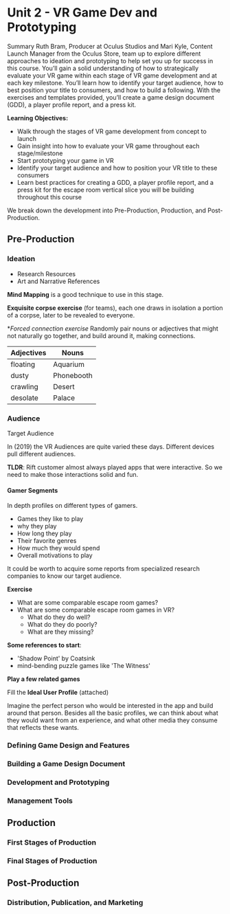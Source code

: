 # Unit 2 - VR Game Dev and Prototyping

Summary
Ruth Bram, Producer at Oculus Studios and Mari Kyle, Content Launch Manager from the Oculus Store, team up to explore different approaches to ideation and prototyping to help set you up for success in this course. You’ll gain a solid understanding of how to strategically evaluate your VR game within each stage of VR game development and at each key milestone. You’ll learn how to identify your target audience, how to best position your title to consumers, and how to build a following. With the exercises and templates provided, you’ll create a game design document (GDD), a player profile report, and a press kit.

**Learning Objectives:**

* Walk through the stages of VR game development from concept to launch
* Gain insight into how to evaluate your VR game throughout each stage/milestone
* Start prototyping your game in VR
* Identify your target audience and how to position your VR title to these consumers
* Learn best practices for creating a GDD, a player profile report, and a press kit for the escape room vertical slice you will be building throughout this course

We break down the development into Pre-Production, Production, and Post-Production.

## Pre-Production

### Ideation

* Research Resources
* Art and Narrative References

**Mind Mapping** is a good technique to use in this stage.

**Exquisite corpse exercise** (for teams), each one draws in isolation a portion of a corpse, later to be revealed to everyone.

**Forced connection exercise* Randomly pair nouns or adjectives that might not naturally go together, and build around it, making connections.

Adjectives | Nouns
--- | ---
floating | Aquarium
dusty | Phonebooth
crawling | Desert
desolate | Palace

### Audience

Target Audience

In (2019) the VR Audiences are quite varied these days. Different devices pull different audiences.

**TLDR**: Rift customer almost always played apps that were interactive. So we need to make those interactions solid and fun.

#### Gamer Segments

In depth profiles on different types of gamers.

* Games they like to play
* why they play
* How long they play
* Their favorite genres
* How much they would spend
* Overall motivations to play

It could be worth to acquire some reports from specialized research companies to know our target audience.

**Exercise**

* What are some comparable escape room games?
* What are some comparable escape room games in VR?
  * What do they do well?
  * What do they do poorly?
  * What are they missing?

**Some references to start**:

* 'Shadow Point' by Coatsink
* mind-bending puzzle games like 'The Witness'

**Play a few related games**

Fill the **Ideal User Profile** (attached)

Imagine the perfect person who would be interested in the app and build around that person.
Besides all the basic profiles, we can think about what they would want from an experience, and what other media they consume that reflects these wants.

### Defining Game Design and Features

### Building a Game Design Document

### Development and Prototyping

### Management Tools


## Production

### First Stages of Production

### Final Stages of Production


## Post-Production

### Distribution, Publication, and Marketing
